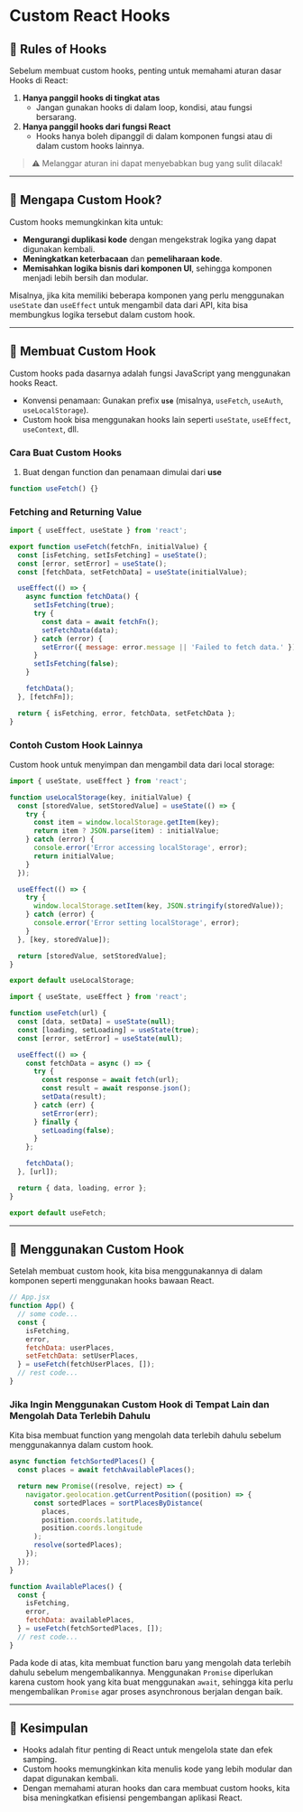 # Custom React Hooks

## 📌 Rules of Hooks

Sebelum membuat custom hooks, penting untuk memahami aturan dasar Hooks di React:

1. **Hanya panggil hooks di tingkat atas**
   - Jangan gunakan hooks di dalam loop, kondisi, atau fungsi bersarang.
2. **Hanya panggil hooks dari fungsi React**
   - Hooks hanya boleh dipanggil di dalam komponen fungsi atau di dalam custom hooks
     lainnya.

> ⚠️ Melanggar aturan ini dapat menyebabkan bug yang sulit dilacak!

---

## 🤔 Mengapa Custom Hook?

Custom hooks memungkinkan kita untuk:

- **Mengurangi duplikasi kode** dengan mengekstrak logika yang dapat digunakan
  kembali.
- **Meningkatkan keterbacaan** dan **pemeliharaan kode**.
- **Memisahkan logika bisnis dari komponen UI**, sehingga komponen menjadi lebih
  bersih dan modular.

Misalnya, jika kita memiliki beberapa komponen yang perlu menggunakan `useState` dan
`useEffect` untuk mengambil data dari API, kita bisa membungkus logika tersebut dalam
custom hook.

---

## 🔨 Membuat Custom Hook

Custom hooks pada dasarnya adalah fungsi JavaScript yang menggunakan hooks React.

- Konvensi penamaan: Gunakan prefix **`use`** (misalnya, `useFetch`, `useAuth`,
  `useLocalStorage`).
- Custom hook bisa menggunakan hooks lain seperti `useState`, `useEffect`,
  `useContext`, dll.

### Cara Buat Custom Hooks

1. Buat dengan function dan penamaan dimulai dari **use**

```jsx
function useFetch() {}
```

### Fetching and Returning Value

```jsx
import { useEffect, useState } from 'react';

export function useFetch(fetchFn, initialValue) {
  const [isFetching, setIsFetching] = useState();
  const [error, setError] = useState();
  const [fetchData, setFetchData] = useState(initialValue);

  useEffect(() => {
    async function fetchData() {
      setIsFetching(true);
      try {
        const data = await fetchFn();
        setFetchData(data);
      } catch (error) {
        setError({ message: error.message || 'Failed to fetch data.' });
      }
      setIsFetching(false);
    }

    fetchData();
  }, [fetchFn]);

  return { isFetching, error, fetchData, setFetchData };
}
```

### Contoh Custom Hook Lainnya

Custom hook untuk menyimpan dan mengambil data dari local storage:

```jsx
import { useState, useEffect } from 'react';

function useLocalStorage(key, initialValue) {
  const [storedValue, setStoredValue] = useState(() => {
    try {
      const item = window.localStorage.getItem(key);
      return item ? JSON.parse(item) : initialValue;
    } catch (error) {
      console.error('Error accessing localStorage', error);
      return initialValue;
    }
  });

  useEffect(() => {
    try {
      window.localStorage.setItem(key, JSON.stringify(storedValue));
    } catch (error) {
      console.error('Error setting localStorage', error);
    }
  }, [key, storedValue]);

  return [storedValue, setStoredValue];
}

export default useLocalStorage;
```

```jsx
import { useState, useEffect } from 'react';

function useFetch(url) {
  const [data, setData] = useState(null);
  const [loading, setLoading] = useState(true);
  const [error, setError] = useState(null);

  useEffect(() => {
    const fetchData = async () => {
      try {
        const response = await fetch(url);
        const result = await response.json();
        setData(result);
      } catch (err) {
        setError(err);
      } finally {
        setLoading(false);
      }
    };

    fetchData();
  }, [url]);

  return { data, loading, error };
}

export default useFetch;
```

---

## 🚀 Menggunakan Custom Hook

Setelah membuat custom hook, kita bisa menggunakannya di dalam komponen seperti
menggunakan hooks bawaan React.

```jsx
// App.jsx
function App() {
  // some code...
  const {
    isFetching,
    error,
    fetchData: userPlaces,
    setFetchData: setUserPlaces,
  } = useFetch(fetchUserPlaces, []);
  // rest code...
}
```

### Jika Ingin Menggunakan Custom Hook di Tempat Lain dan Mengolah Data Terlebih Dahulu

Kita bisa membuat function yang mengolah data terlebih dahulu sebelum menggunakannya
dalam custom hook.

```jsx
async function fetchSortedPlaces() {
  const places = await fetchAvailablePlaces();

  return new Promise((resolve, reject) => {
    navigator.geolocation.getCurrentPosition((position) => {
      const sortedPlaces = sortPlacesByDistance(
        places,
        position.coords.latitude,
        position.coords.longitude
      );
      resolve(sortedPlaces);
    });
  });
}

function AvailablePlaces() {
  const {
    isFetching,
    error,
    fetchData: availablePlaces,
  } = useFetch(fetchSortedPlaces, []);
  // rest code...
}
```

Pada kode di atas, kita membuat function baru yang mengolah data terlebih dahulu
sebelum mengembalikannya. Menggunakan `Promise` diperlukan karena custom hook yang
kita buat menggunakan `await`, sehingga kita perlu mengembalikan `Promise` agar
proses asynchronous berjalan dengan baik.

---

## 🎯 Kesimpulan

- Hooks adalah fitur penting di React untuk mengelola state dan efek samping.
- Custom hooks memungkinkan kita menulis kode yang lebih modular dan dapat digunakan
  kembali.
- Dengan memahami aturan hooks dan cara membuat custom hooks, kita bisa meningkatkan
  efisiensi pengembangan aplikasi React.
